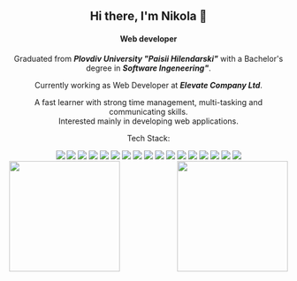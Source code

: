 
<h2 align="center">
   Hi there, I'm Nikola 👋
</h2>
<h4 align="center">
    Web developer
</h4>
<p align="center">
  Graduated from <b><i>Plovdiv University "Paisii Hilendarski"</i></b> with a Bachelor's degree in <b><i>Software Ingeneering"</i></b>.
</p>
<p align="center">
  Currently working as Web Developer at <b><i>Elevate Company Ltd</i></b>.
</p>
<p align="center">
  A fast learner with strong time management, multi-tasking and communicating skills.<br/> Interested mainly in developing web applications.
</p>


<div>
  <p align="center">
    Tech Stack:
  </p>

  <div>
    <div align="center">
    <img src="https://img.shields.io/badge/HTML5-E34F26?style=for-the-badge&logo=html5&logoColor=white" /> <img src="https://img.shields.io/badge/CSS3-1572B6?style=for-the-badge&logo=css3&logoColor=white" /> <img src="https://img.shields.io/badge/Tailwind_CSS-38B2AC?style=for-the-badge&logo=tailwind-css&logoColor=white" /> <img src="https://img.shields.io/badge/JavaScript-323330?style=for-the-badge&logo=javascript&logoColor=F7DF1E" /> <img src="https://img.shields.io/badge/Java-ED8B00?style=for-the-badge&logo=java&logoColor=whiteE" />
      <img src="https://img.shields.io/badge/MySQL-005C84?style=for-the-badge&logo=mysql&logoColor=white" /> <img src="https://img.shields.io/badge/MongoDB-4EA94B?style=for-the-badge&logo=mongodb&logoColor=white" /> 
      <img src="https://img.shields.io/badge/Node.js-339933?style=for-the-badge&logo=nodedotjs&logoColor=white" /> <img src="https://img.shields.io/badge/npm-CB3837?style=for-the-badge&logo=npm&logoColor=white" /> <img src="https://img.shields.io/badge/React-20232A?style=for-the-badge&logo=react&logoColor=61DAFB" /> <img src="https://img.shields.io/badge/Next-black?style=for-the-badge&logo=next.js&logoColor=white" /> <img src="https://img.shields.io/badge/Redux-593D88?style=for-the-badge&logo=redux&logoColor=white" /> <img src="https://img.shields.io/badge/Postman-FF6C37?style=for-the-badge&logo=Postman&logoColor=white" /> <img src="https://img.shields.io/badge/Heroku-430098?style=for-the-badge&logo=heroku&logoColor=white" /> <img src="https://img.shields.io/badge/Visual_Studio_Code-0078D4?style=for-the-badge&logo=visual%20studio%20code&logoColor=white" /> <img src="https://img.shields.io/badge/Visual_Studio-5C2D91?style=for-the-badge&logo=visual%20studio&logoColor=white" /> <img src="https://img.shields.io/badge/strapi-%232E7EEA.svg?style=for-the-badge&logo=strapi&logoColor=white" />
    </div>
</div>
  
<a href="https://github.com/nikolagg99/github-readme-stats">
  <img align="left" height="200em" src="https://github-readme-stats.vercel.app/api?username=nikolagg99&show_icons=true&theme=dark" />
</a>
<a href="https://github.com/nikolagg99/convoychat">
  <img align="right" height="200em" src="https://github-readme-stats.vercel.app/api/top-langs/?username=nikolagg99&theme=dark" />
</a>


<!--
**nikolagg99/nikolagg99** is a ✨ _special_ ✨ repository because its `README.md` (this file) appears on your GitHub profile.

Here are some ideas to get you started:

- 🔭 I’m currently working on ...
- 🌱 I’m currently learning ...
- 👯 I’m looking to collaborate on ...
- 🤔 I’m looking for help with ...
- 💬 Ask me about ...
- 📫 How to reach me: ...
- 😄 Pronouns: ...
- ⚡ Fun fact: ...
-->
